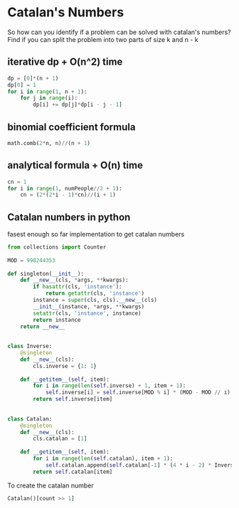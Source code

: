 # Catalan's Numbers

So how can you identify if a problem can be solved with catalan's numbers? 
Find if you can split the problem into two parts of size k and n - k

## iterative dp + O(n^2) time

```py
dp = [0]*(n + 1)
dp[0] = 1
for i in range(1, n + 1):
    for j in range(i):
        dp[i] += dp[j]*dp[i - j - 1]
```

## binomial coefficient formula

```py
math.comb(2*n, n)//(n + 1)
```

## analytical formula + O(n) time

```py
cn = 1
for i in range(1, numPeople//2 + 1):
    cn = (2*(2*i - 1)*cn)//(i + 1)
```

## Catalan numbers in python

fasest enough so far implementation to get catalan numbers

```py
from collections import Counter
 
MOD = 998244353
 
def singleton(__init__):
    def __new__(cls, *args, **kwargs):
        if hasattr(cls, 'instance'):
            return getattr(cls, 'instance')
        instance = super(cls, cls).__new__(cls)
        __init__(instance, *args, **kwargs)
        setattr(cls, 'instance', instance)
        return instance
    return __new__
 
 
class Inverse:
    @singleton
    def __new__(cls):
        cls.inverse = {1: 1}
 
    def __getitem__(self, item):
        for i in range(len(self.inverse) + 1, item + 1):
            self.inverse[i] = self.inverse[MOD % i] * (MOD - MOD // i) % MOD
        return self.inverse[item]
 
 
class Catalan:
    @singleton
    def __new__(cls):
        cls.catalan = [1]
 
    def __getitem__(self, item):
        for i in range(len(self.catalan), item + 1):
            self.catalan.append(self.catalan[-1] * (4 * i - 2) * Inverse()[i + 1] % MOD)
        return self.catalan[item]
```

To create the catalan number

```py
Catalan()[count >> 1]
```